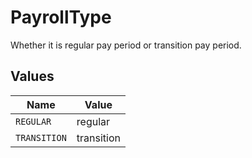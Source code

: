 # PayrollType

Whether it is regular pay period or transition pay period.


## Values

| Name         | Value        |
| ------------ | ------------ |
| `REGULAR`    | regular      |
| `TRANSITION` | transition   |